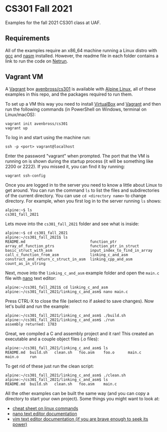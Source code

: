 # CS301 Fall 2021

Examples for the fall 2021 CS301 class at UAF.

## Requirements

All of the examples require an x86_64 machine running a Linux distro with
[gcc](https://gcc.gnu.org) and [nasm](https://nasm.us) installed. However,
the readme file in each folder contains a link to run the code on
[Netrun](http://netrun.cs.uaf.edu/).

## Vagrant VM

A [Vagrant](https://vagrantup.com) box
[avenbross/cs301](https://app.vagrantup.com/avenbross/boxes/cs301)
is available with [Alpine Linux](https://alpinelinux.org),
all of these examples in this repo, and the packages required
to run them.

To set up a VM this way you need to install
[VirtualBox](https://virtualbox.org) and
[Vagrant](https://vagrantup.com) and then run
the following commands (in PowerShell on Windows, terminal on Linux/macOS):

```console
vagrant init avenbross/cs301
vagrant up
```

To log in and start using the machine run:

```console
ssh -p <port> vagrant@localhost
```

Enter the password "vagrant" when prompted. The port that the VM is running
on is shown during the startup process (it will be something like 2200 or 2222). If you missed it, you can find it by running:

```console
vagrant ssh-config
```

Once you are logged in to the server you need to know a little about Linux to get around. You can run the command `ls` to
list the files and subdirectories of the current directory. You can use `cd <directory name>` to change directory. For example,
when you first log in to the server running `ls` shows:

```console
alpine:~$ ls
cs301_fall_2021
```

Lets move into the `cs301_fall_2021` folder and see what is inside:

```console
alpine:~$ cd cs301_fall_2021
alpine:~/cs301_fall_2021$ ls
README.md                             function_ptr
array_of_function_ptrs                function_ptr_in_struct
basic_struct_with_asm                 input_index_to_find_in_array
call_c_function_from_asm              linking_c_and_asm
construct_and_return_c_struct_in_asm  linking_cpp_and_asm
count_as_in_string
```

Next, move into the `linking_c_and_asm` example folder and open the `main.c` file with
[nano](https://www.nano-editor.org/dist/latest/nano.html) text editor:

```console
alpine:~/cs301_fall_2021$ cd linking_c_and_asm
alpine:~/cs301_fall_2021/linking_c_and_asm$ nano main.c
```

Press CTRL-X to close the file (select no if asked to save changes). Now let's build
and run the example:

```console
alpine:~/cs301_fall_2021/linking_c_and_asm$ ./build.sh
alpine:~/cs301_fall_2021/linking_c_and_asm$ ./run
assembly returned: 1783
```

Great, we compiled a C and assembly project and it ran! This created an executable
and a couple object files (.o files):

```console
alpine:~/cs301_fall_2021/linking_c_and_asm$ ls
README.md  build.sh   clean.sh   foo.asm    foo.o      main.c     main.o     run
```

To get rid of these just run the clean script:

```console
alpine:~/cs301_fall_2021/linking_c_and_asm$ ./clean.sh
alpine:~/cs301_fall_2021/linking_c_and_asm$ ls
README.md  build.sh   clean.sh   foo.asm    main.c
```

All the other examples can be built the same way (and you can copy a directory to
start your own project). Some things you might want to look at:

 - [cheat sheet on linux commands](https://www.guru99.com/linux-commands-cheat-sheet.html)
 - [nano text editor documentation](https://www.nano-editor.org/dist/latest/nano.html)
 - [vim text editor documentation (if you are brave enough to seek its power)](https://vimhelp.org/)

